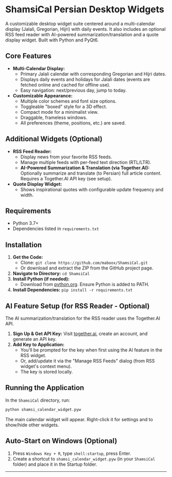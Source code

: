 # ShamsiCal Persian Desktop Widgets

A customizable desktop widget suite centered around a multi-calendar display (Jalali, Gregorian, Hijri) with daily events. It also includes an optional RSS feed reader with AI-powered summarization/translation and a quote display widget. Built with Python and PyQt6.

## Core Features

*   **Multi-Calendar Display:**
    *   Primary Jalali calendar with corresponding Gregorian and Hijri dates.
    *   Displays daily events and holidays for Jalali dates (events are fetched online and cached for offline use).
    *   Easy navigation: next/previous day, jump to today.
*   **Customizable Appearance:**
    *   Multiple color schemes and font size options.
    *   Toggleable "boxed" style for a 3D effect.
    *   Compact mode for a minimalist view.
    *   Draggable, frameless windows.
    *   All preferences (theme, positions, etc.) are saved.

## Additional Widgets (Optional)

*   **RSS Feed Reader:**
    *   Display news from your favorite RSS feeds.
    *   Manage multiple feeds with per-feed text direction (RTL/LTR).
    *   **AI-Powered Summarization & Translation (via Together.AI):** Optionally summarize and translate (to Persian) full article content. Requires a Together.AI API key (see setup).
*   **Quote Display Widget:**
    *   Shows inspirational quotes with configurable update frequency and width.

## Requirements

*   Python 3.7+
*   Dependencies listed in `requirements.txt`

## Installation

1.  **Get the Code:**
    *   Clone: `git clone https://github.com/maboox/ShamsiCal.git`
    *   Or download and extract the ZIP from the GitHub project page.
2.  **Navigate to Directory:** `cd ShamsiCal`
3.  **Install Python (if needed):**
    *   Download from [python.org](https://www.python.org/). Ensure Python is added to PATH.
4.  **Install Dependencies:** `pip install -r requirements.txt`

## AI Feature Setup (for RSS Reader - Optional)

The AI summarization/translation for the RSS reader uses the Together.AI API.

1.  **Sign Up & Get API Key:** Visit [together.ai](https://www.together.ai/), create an account, and generate an API key.
2.  **Add Key to Application:**
    *   You'll be prompted for the key when first using the AI feature in the RSS widget.
    *   Or, add/update it via the "Manage RSS Feeds" dialog (from RSS widget's context menu).
    *   The key is stored locally.

## Running the Application

In the `ShamsiCal` directory, run:
```bash
python shamsi_calendar_widget.pyw
```
The main calendar widget will appear. Right-click it for settings and to show/hide other widgets.

## Auto-Start on Windows (Optional)

1.  Press `Windows Key + R`, type `shell:startup`, press Enter.
2.  Create a shortcut to `shamsi_calendar_widget.pyw` (in your `ShamsiCal` folder) and place it in the Startup folder.

---
